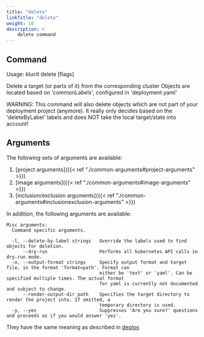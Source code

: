 ```yaml
---
title: "delete"
linkTitle: "delete"
weight: 10
description: >
    delete command
---
```


## Command
<!-- BEGIN SECTION "delete" "Usage" false -->
Usage: kluctl delete [flags]

Delete a target (or parts of it) from the corresponding cluster
Objects are located based on 'commonLabels', configured in 'deployment.yaml'

WARNING: This command will also delete objects which are not part of your deployment
project (anymore). It really only decides based on the 'deleteByLabel' labels and does NOT
take the local target/state into account!

<!-- END SECTION -->

## Arguments
The following sets of arguments are available:
1. [project arguments]({{< ref "./common-arguments#project-arguments" >}})
1. [image arguments]({{< ref "./common-arguments#image-arguments" >}})
1. [inclusion/exclusion arguments]({{< ref "./common-arguments#inclusionexclusion-arguments" >}})

In addition, the following arguments are available:
<!-- BEGIN SECTION "delete" "Misc arguments" true -->
```
Misc arguments:
  Command specific arguments.

  -l, --delete-by-label strings   Override the labels used to find objects for deletion.
      --dry-run                   Performs all kubernetes API calls in dry-run mode.
  -o, --output-format strings     Specify output format and target file, in the format 'format=path'. Format can
                                  either be 'text' or 'yaml'. Can be specified multiple times. The actual format
                                  for yaml is currently not documented and subject to change.
      --render-output-dir path    Specifies the target directory to render the project into. If omitted, a
                                  temporary directory is used.
  -y, --yes                       Suppresses 'Are you sure?' questions and proceeds as if you would answer 'yes'.

```
<!-- END SECTION -->

They have the same meaning as described in [deploy](#deploy).
